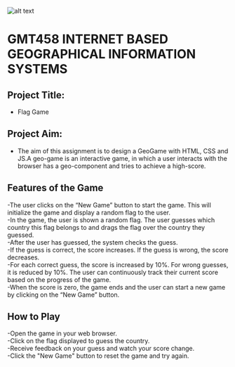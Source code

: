 ![alt text](https://www.freelogovectors.net/wp-content/uploads/2020/07/hacettepe-universitesi-logo-768x178.png)
# GMT458 INTERNET BASED GEOGRAPHICAL INFORMATION SYSTEMS

## Project Title: 
* Flag Game

## Project Aim: 
* The aim of this assignment is to design a GeoGame with HTML, CSS and JS.A geo-game is an interactive game, in
which a user interacts with the browser has a geo-component and tries to achieve a
high-score.

## Features of the Game
  -The user clicks on the “New Game” button to start the game. This will initialize the game and display a random flag to the user. <br>
  -In the game, the user is shown a random flag. The user guesses which country this flag belongs to and drags the flag over the country they guessed.<br>
  -After the user has guessed, the system checks the guess.<br>
  -If the guess is correct, the score increases. If the guess is wrong, the score decreases.<br>
  -For each correct guess, the score is increased by 10%. For wrong guesses, it is reduced by 10%. The user can continuously track their current score based on the progress of the game.<br>
  -When the score is zero, the game ends and the user can start a new game by clicking on the “New Game” button.<br>

## How to Play
  -Open the game in your web browser.<br>
  -Click on the flag displayed to guess the country.<br>
  -Receive feedback on your guess and watch your score change.<br>
  -Click the "New Game" button to reset the game and try again.<br>
